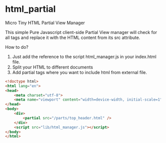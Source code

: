 # html_partial
Micro Tiny HTML Partial View Manager

This simple Pure Javascript client-side Partial View manager will check for all <partial src=""> tags and replace it with the HTML content from its src attribute.

How to do?

1. Just add the reference to the script html_manager.js in your index.html file.
2. Split your HTML to different documents
3. Add partial tags where you want to include html from external file.

  ```html
  <!doctype html>
  <html lang="en">
  <head>
      <meta charset="utf-8">
      <meta name="viewport" content="width=device-width, initial-scale=1">
  </head>
  <body>
      <div>
          <partial src="/parts/top_header.html" /> 
      </div>
      <script src="lib/html_manager.js"></script>
  </body>
  </html>
  ```
